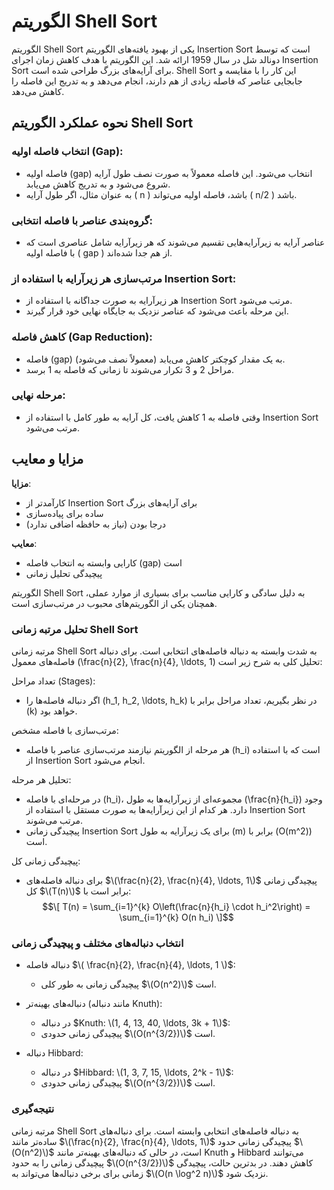 # الگوریتم Shell Sort

الگوریتم Shell Sort یکی از بهبود یافته‌های الگوریتم Insertion Sort است که توسط دونالد شل در سال 1959 ارائه شد. این الگوریتم با هدف کاهش زمان اجرای Insertion Sort برای آرایه‌های بزرگ طراحی شده است. Shell Sort این کار را با مقایسه و جابجایی عناصر که فاصله زیادی از هم دارند، انجام می‌دهد و به تدریج این فاصله را کاهش می‌دهد.

## نحوه عملکرد الگوریتم Shell Sort

### انتخاب فاصله اولیه (Gap):

- فاصله اولیه (gap) انتخاب می‌شود. این فاصله معمولاً به صورت نصف طول آرایه شروع می‌شود و به تدریج کاهش می‌یابد.
- به عنوان مثال، اگر طول آرایه \( n \) باشد، فاصله اولیه می‌تواند \( n/2 \) باشد.

### گروه‌بندی عناصر با فاصله انتخابی:

- عناصر آرایه به زیرآرایه‌هایی تقسیم می‌شوند که هر زیرآرایه شامل عناصری است که با فاصله اولیه \( gap \) از هم جدا شده‌اند.

### مرتب‌سازی هر زیرآرایه با استفاده از Insertion Sort:

- هر زیرآرایه به صورت جداگانه با استفاده از Insertion Sort مرتب می‌شود.
- این مرحله باعث می‌شود که عناصر نزدیک به جایگاه نهایی خود قرار گیرند.

### کاهش فاصله (Gap Reduction):

- فاصله (gap) به یک مقدار کوچکتر کاهش می‌یابد (معمولاً نصف می‌شود).
- مراحل 2 و 3 تکرار می‌شوند تا زمانی که فاصله به 1 برسد.

### مرحله نهایی:

- وقتی فاصله به 1 کاهش یافت، کل آرایه به طور کامل با استفاده از Insertion Sort مرتب می‌شود.

## مزایا و معایب

**مزایا**:

- کارآمدتر از Insertion Sort برای آرایه‌های بزرگ
- ساده برای پیاده‌سازی
- درجا بودن (نیاز به حافظه اضافی ندارد)

**معایب**:

- کارایی وابسته به انتخاب فاصله (gap) است
- پیچیدگی تحلیل زمانی

الگوریتم Shell Sort به دلیل سادگی و کارایی مناسب برای بسیاری از موارد عملی، همچنان یکی از الگوریتم‌های محبوب در مرتب‌سازی است.

### تحلیل مرتبه زمانی Shell Sort

مرتبه زمانی Shell Sort به شدت وابسته به دنباله فاصله‌های انتخابی است. برای دنباله فاصله‌های معمول \(\frac{n}{2}, \frac{n}{4}, \ldots, 1\) تحلیل کلی به شرح زیر است:

 تعداد مراحل (Stages):
   - اگر دنباله فاصله‌ها را \(h_1, h_2, \ldots, h_k\) در نظر بگیریم، تعداد مراحل برابر با \(k\) خواهد بود.

 مرتب‌سازی با فاصله مشخص:
   - هر مرحله از الگوریتم نیازمند مرتب‌سازی عناصر با فاصله \(h_i\) است که با استفاده از Insertion Sort انجام می‌شود.

 تحلیل هر مرحله:
   - در مرحله‌ای با فاصله \(h_i\)، مجموعه‌ای از زیرآرایه‌ها به طول \(\frac{n}{h_i}\) وجود دارد. هر کدام از این زیرآرایه‌ها به صورت مستقل با استفاده از Insertion Sort مرتب می‌شوند.
   - پیچیدگی زمانی Insertion Sort برای یک زیرآرایه به طول \(m\) برابر با \(O(m^2)\) است.

 پیچیدگی زمانی کل:
   - برای دنباله فاصله‌های $\(\frac{n}{2}, \frac{n}{4}, \ldots, 1\)$ پیچیدگی زمانی کل $\(T(n)\)$ برابر است با:
     $$\[
     T(n) = \sum_{i=1}^{k} O\left(\frac{n}{h_i} \cdot h_i^2\right) = \sum_{i=1}^{k} O(n h_i)
     \]$$

### انتخاب دنباله‌های مختلف و پیچیدگی زمانی

- دنباله فاصله $\( \frac{n}{2}, \frac{n}{4}, \ldots, 1 \)$:
  - پیچیدگی زمانی به طور کلی $\(O(n^2)\)$ است.

- دنباله‌های بهینه‌تر (مانند دنباله Knuth):
  - در دنباله $Knuth: \(1, 4, 13, 40, \ldots, 3k + 1\)$:
  - پیچیدگی زمانی حدودی $\(O(n^{3/2})\)$ است.

- دنباله Hibbard:
  - در دنباله $Hibbard: \(1, 3, 7, 15, \ldots, 2^k - 1\)$:
  - پیچیدگی زمانی حدودی $\(O(n^{3/2})\)$ است.

### نتیجه‌گیری

مرتبه زمانی Shell Sort به دنباله فاصله‌های انتخابی وابسته است. برای دنباله‌های ساده‌تر مانند $\(\frac{n}{2}, \frac{n}{4}, \ldots, 1\)$ پیچیدگی زمانی حدود $\(O(n^2)\)$ است، در حالی که دنباله‌های بهینه‌تر مانند Knuth و Hibbard می‌توانند پیچیدگی زمانی را به حدود $\(O(n^{3/2})\)$ کاهش دهند. در بدترین حالت، پیچیدگی زمانی برای برخی دنباله‌ها می‌تواند به $\(O(n \log^2 n)\)$ نزدیک شود.
